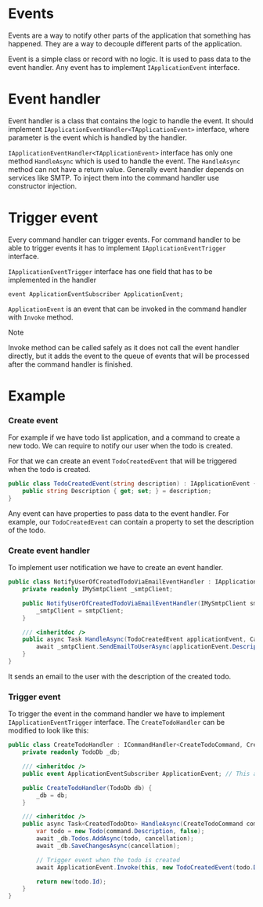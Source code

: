 # Events

Events are a way to notify other parts of the application that something has happened. They are a way to decouple
different parts of the application.

Event is a simple class or record with no logic. It is used to pass data to the event handler.
Any event has to implement `IApplicationEvent` interface.

# Event handler

Event handler is a class that contains the logic to handle the event. It should implement
`IApplicationEventHandler<TApplicationEvent>` interface, where parameter is the event which is handled by the handler.

`IApplicationEventHandler<TApplicationEvent>` interface has only one method `HandleAsync` which is used to handle the
event. The `HandleAsync` method can not have a return value.
Generally event handler depends on services like SMTP. To inject them into the command handler use constructor
injection.

# Trigger event

Every command handler can trigger events. For command handler to be able to trigger events it has to implement
`IApplicationEventTrigger` interface.

`IApplicationEventTrigger` interface has one field that has to be implemented in the handler

```
event ApplicationEventSubscriber ApplicationEvent;
```

`ApplicationEvent` is an event that can be invoked in the command handler with `Invoke` method.

> [!NOTE]
> Invoke method can be called safely as it does not call the event handler directly, but it adds the event to the queue
> of events that will be processed after the command handler is finished.

# Example

### Create event

For example if we have todo list application, and a command to create a new todo. We can require to notify our user when
the todo is created.

For that we can create an event `TodoCreatedEvent` that will be triggered when the todo is created.

```csharp
public class TodoCreatedEvent(string description) : IApplicationEvent {
    public string Description { get; set; } = description;
}
```

Any event can have properties to pass data to the event handler.
For example, our `TodoCreatedEvent` can contain a property to set the description of the todo.

### Create event handler

To implement user notification we have to create an event handler.

```csharp
public class NotifyUserOfCreatedTodoViaEmailEventHandler : IApplicationEventHandler<TodoCreatedEvent> {
    private readonly IMySmtpClient _smtpClient;

    public NotifyUserOfCreatedTodoViaEmailEventHandler(IMySmtpClient smtpClient) {
        _smtpClient = smtpClient;
    }

    /// <inheritdoc />
    public async Task HandleAsync(TodoCreatedEvent applicationEvent, CancellationToken cancellation) {
        await _smtpClient.SendEmailToUserAsync(applicationEvent.Description);
    }
}
```

It sends an email to the user with the description of the created todo.

### Trigger event

To trigger the event in the command handler we have to implement `IApplicationEventTrigger` interface.
The `CreateTodoHandler` can be modified to look like this:

```csharp
public class CreateTodoHandler : ICommandHandler<CreateTodoCommand, CreatedTodoDto>, IApplicationEventTrigger {
    private readonly TodoDb _db;

    /// <inheritdoc />
    public event ApplicationEventSubscriber ApplicationEvent; // This a part of IApplicationEventTrigger and required to trigger events

    public CreateTodoHandler(TodoDb db) {
        _db = db;
    }

    /// <inheritdoc />
    public async Task<CreatedTodoDto> HandleAsync(CreateTodoCommand command, CancellationToken cancellation) {
        var todo = new Todo(command.Description, false);
        await _db.Todos.AddAsync(todo, cancellation);
        await _db.SaveChangesAsync(cancellation);

        // Trigger event when the todo is created
        await ApplicationEvent.Invoke(this, new TodoCreatedEvent(todo.Description), cancellation);

        return new(todo.Id);
    }
}
```